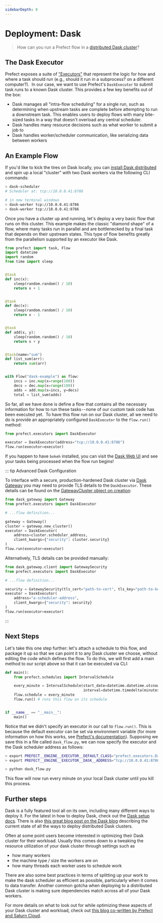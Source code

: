 ```yaml
---
sidebarDepth: 0
---
```


# Deployment: Dask

> How can you run a Prefect flow in a [distributed Dask cluster](https://distributed.readthedocs.io/en/latest/)?

## The Dask Executor

Prefect exposes a suite of ["Executors"](../../api/latest/executors.html) that represent the logic for how and where a task should run (e.g., should it run in a subprocess? on a different computer?). 
In our case, we want to use Prefect's `DaskExecutor` to submit task runs to a known Dask cluster. This provides a few key benefits out of the box:

- Dask manages all "intra-flow scheduling" for a single run, such as determining when upstream tasks are complete before attempting to run a downstream task. This enables users to deploy flows with many bite-sized tasks in a way that doesn't overload any central scheduler.
- Dask handles many resource decisions such as what worker to submit a job to
- Dask handles worker/scheduler communication, like serializing data between workers

## An Example Flow

If you'd like to kick the tires on Dask locally, you can [install Dask distributed](https://distributed.readthedocs.io/en/latest/install.html) and spin up a local "cluster" with two Dask workers via the following CLI commands:

```bash
> dask-scheduler
# Scheduler at: tcp://10.0.0.41:8786

# in new terminal windows
> dask-worker tcp://10.0.0.41:8786
> dask-worker tcp://10.0.0.41:8786
```

Once you have a cluster up and running, let's deploy a very basic flow that runs on this cluster. This example makes the classic "diamond shape" of a flow, where many tasks run in parallel and are bottlenecked by a final task that depends on their upstream states. This type of flow benefits greatly from the parallelism supported by an executor like Dask.

```python
from prefect import task, Flow
import datetime
import random
from time import sleep


@task
def inc(x):
    sleep(random.random() / 10)
    return x + 1


@task
def dec(x):
    sleep(random.random() / 10)
    return x - 1


@task
def add(x, y):
    sleep(random.random() / 10)
    return x + y


@task(name="sum")
def list_sum(arr):
    return sum(arr)


with Flow("dask-example") as flow:
    incs = inc.map(x=range(100))
    decs = dec.map(x=range(100))
    adds = add.map(x=incs, y=decs)
    total = list_sum(adds)
```

So far, all we have done is define a flow that contains all the necessary information for how to run these tasks -- none of our custom task code has been executed yet. 
To have this flow run on our Dask cluster, all we need to do is provide an appropriately configured `DaskExecutor` to the `flow.run()` method:

```python
from prefect.executors import DaskExecutor

executor = DaskExecutor(address="tcp://10.0.0.41:8786")
flow.run(executor=executor)
```

If you happen to have `bokeh` installed, you can visit the [Dask Web UI](https://distributed.readthedocs.io/en/latest/web.html) and see your tasks being processed when the flow run begins!

::: tip Advanced Dask Configuration

To interface with a secure, production-hardened Dask cluster via [Dask Gateway](https://gateway.dask.org/) you may need to provide TLS details to the `DaskExecutor`. These details can be found on the [GatewayCluster object on creation](https://gateway.dask.org/usage.html#usage-create-new-cluster):

```python
from dask_gateway import Gateway
from prefect.executors import DaskExecutor

# ...flow definition...

gateway = Gateway()
cluster = gateway.new_cluster()
executor = DaskExecutor(
    address=cluster.scheduler_address,
    client_kwargs={"security": cluster.security}
)
flow.run(executor=executor)
```

Alternatively, TLS details can be provided manually:

```python
from dask_gateway.client import GatewaySecurity
from prefect.executors import DaskExecutor

# ...flow definition...

security = GatewaySecurity(tls_cert="path-to-cert", tls_key="path-to-key")
executor = DaskExecutor(
    address="a-scheduler-address",
    client_kwargs={"security": security}
)
flow.run(executor=executor)
```

:::

## Next Steps

Let's take this one step further: let's attach a schedule to this flow, and package it up so that we can point it to any Dask cluster we choose, without editing the code which defines the flow. To do this, we will first add a main method to our script above so that it can be executed via CLI:

```python
def main():
    from prefect.schedules import IntervalSchedule

    every_minute = IntervalSchedule(start_date=datetime.datetime.utcnow(),
                                    interval=datetime.timedelta(minutes=1))
    flow.schedule = every_minute
    flow.run() # runs this flow on its schedule


if __name__ == "__main__":
    main()
```

Notice that we didn't specify an executor in our call to `flow.run()`. This is because the default executor can be set via environment variable (for more information on how this works, see [Prefect's documentation](../concepts/configuration.html)). Supposing we save this in a file called `dask_flow.py`, we can now specify the executor and the Dask scheduler address as follows:

```bash
> export PREFECT__ENGINE__EXECUTOR__DEFAULT_CLASS="prefect.executors.DaskExecutor"
> export PREFECT__ENGINE__EXECUTOR__DASK__ADDRESS="tcp://10.0.0.41:8786"

> python dask_flow.py
```

This flow will now run every minute on your local Dask cluster until you kill this process.

## Further steps

Dask is a fully featured tool all on its own, including many different ways to deploy it. For the latest in how to deploy Dask, check out the [Dask setup docs](https://docs.dask.org/en/latest/setup.html). There is also [this great blog post on the Dask blog](https://blog.dask.org/2020/07/23/current-state-of-distributed-dask-clusters) describing the current state of all the ways to deploy distributed Dask clusters.

Often at some point users become interested in optimizing their Dask cluster for their workload. Usually this comes down to a tweaking the resource utilization of your dask cluster through settings such as
- how many workers
- the machine type / size the workers are on
- how many threads each worker uses to schedule work

There are also some best practices in terms of splitting up your work to make the dask scheduler as efficient as possible, particularly when it comes to data transfer. Another common gotcha when deploying to a distributed Dask cluster is making sure dependencies match across all of your Dask workers.

For more details on what to look out for while optimizing these aspects of your Dask cluster and workload, check out [this blog co-written by Prefect and Saturn Cloud](https://blog.dask.org/2020/07/30/beginners-config).
